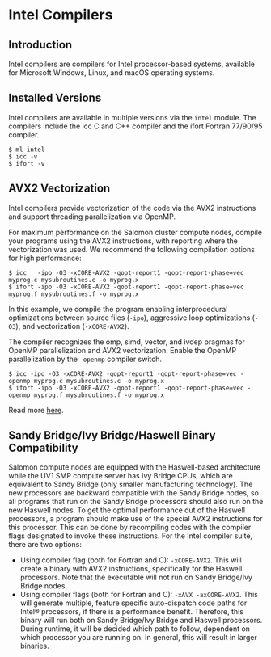 # Intel Compilers

## Introduction

 Intel compilers are compilers for Intel processor-based systems, available for Microsoft Windows, Linux, and macOS operating systems.

## Installed Versions

Intel compilers are available in multiple versions via the `intel` module. The compilers include the icc C and C++ compiler and the ifort Fortran 77/90/95 compiler.

```console
$ ml intel
$ icc -v
$ ifort -v
```

## AVX2 Vectorization

Intel compilers provide vectorization of the code via the AVX2 instructions and support threading parallelization via OpenMP.

For maximum performance on the Salomon cluster compute nodes, compile your programs using the AVX2 instructions, with reporting where the vectorization was used. We recommend the following compilation options for high performance:

```console
$ icc   -ipo -O3 -xCORE-AVX2 -qopt-report1 -qopt-report-phase=vec myprog.c mysubroutines.c -o myprog.x
$ ifort -ipo -O3 -xCORE-AVX2 -qopt-report1 -qopt-report-phase=vec myprog.f mysubroutines.f -o myprog.x
```

In this example, we compile the program enabling interprocedural optimizations between source files (`-ipo`), aggressive loop optimizations (`-O3`), and vectorization (`-xCORE-AVX2`).

The compiler recognizes the omp, simd, vector, and ivdep pragmas for OpenMP parallelization and AVX2 vectorization. Enable the OpenMP parallelization by the `-openmp` compiler switch.

```console
$ icc -ipo -O3 -xCORE-AVX2 -qopt-report1 -qopt-report-phase=vec -openmp myprog.c mysubroutines.c -o myprog.x
$ ifort -ipo -O3 -xCORE-AVX2 -qopt-report1 -qopt-report-phase=vec -openmp myprog.f mysubroutines.f -o myprog.x
```

Read more [here][a].

## Sandy Bridge/Ivy Bridge/Haswell Binary Compatibility

Salomon compute nodes are equipped with the Haswell-based architecture while the UV1 SMP compute server has Ivy Bridge CPUs, which are equivalent to Sandy Bridge (only smaller manufacturing technology). The new processors are backward compatible with the Sandy Bridge nodes, so all programs that run on the Sandy Bridge processors should also run on the new Haswell nodes. To get the optimal performance out of the Haswell processors, a program should make use of the special AVX2 instructions for this processor. This can be done by recompiling codes with the compiler flags designated to invoke these instructions. For the Intel compiler suite, there are two options:

* Using compiler flag (both for Fortran and C): `-xCORE-AVX2`. This will create a binary with AVX2 instructions, specifically for the Haswell processors. Note that the executable will not run on Sandy Bridge/Ivy Bridge nodes.
* Using compiler flags (both for Fortran and C): `-xAVX -axCORE-AVX2`. This   will generate multiple, feature specific auto-dispatch code paths for Intel® processors, if there is a performance benefit. Therefore, this binary will run both on Sandy Bridge/Ivy Bridge and Haswell processors. During runtime, it will be decided which path to follow, dependent on which processor you are running on. In general, this will result in larger binaries.

[a]: https://software.intel.com/en-us/intel-cplusplus-compiler-16.0-user-and-reference-guide
